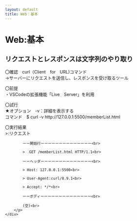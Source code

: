 ```yaml
---
layout: default
title: Web：基本
---
```

<body>
    <div class="block">
        <h1>Web:基本</h1>
    </div>
    <div class="block">
        <h2>リクエストとレスポンスは文字列のやり取り</h2>
        <p>
            〇確認　curl（Client　for　URL)コマンド<br>
            →サーバーにリクエストを送信し、レスポンスを受け取るツール
        </p>
        <p>
            〇前提<br>
            ・VSCodeの拡張機能「Live　Server」を利用</li>
        </p>
        <p>
            〇試行<br>
            ★オプション　-v：詳細を表示する<br>
            コマンド　$ curl -v http://127.0.0.1:5500/memberList.html
        </p>
        <p>
            〇実行結果<br>
            >:リクエスト<br>

            ーー開始行ーーーーーーーーーーーーーー<br>

            >  GET /memberList.html HTTP/1.1<br>

            ーーヘッダーーーーーーーーーーーーーー<br>

            > Host: 127.0.0.1:5500<br>

            > User-Agent:curl/8.9.1<br>

            > Accept: */*<br>

            ーーボディーーーーーーーーーーーーーー<br>

            (空)<br>
        </p>
    </div>
</body>